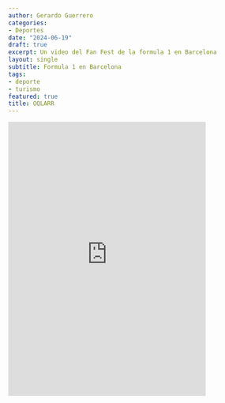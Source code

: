 ```yaml
---
author: Gerardo Guerrero
categories:
- Deportes
date: "2024-06-19"
draft: true
excerpt: Un video del Fan Fest de la formula 1 en Barcelona
layout: single
subtitle: Formula 1 en Barcelona
tags:
- deporte
- turismo
featured: true
title: OQLARR 
---
```


<iframe 
    src="https://www.instagram.com/reel/C8cYPCAIn6k/embed" 
    width="400" 
    height="555" 
    frameborder="0" 
    scrolling="no" 
    allowtransparency="true">
</iframe>